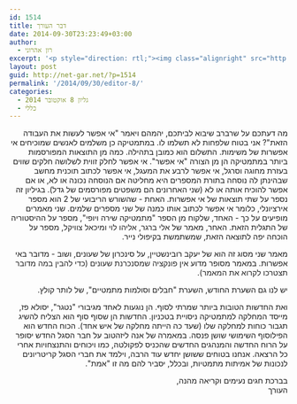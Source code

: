 ```yaml
---
id: 1514
title: דבר העורך
date: 2014-09-30T23:23:49+03:00
author:
  - רון אהרוני
excerpt: '<p style="direction: rtl;"><img class="alignright" src="http://net-gar.net/wp-content/uploads/2014/01/orech.jpg" alt="רון אהרוני,הפקולטה למתמטיקה, הטכניון" width="81" height="81" />מה דעתכם על שרברב שיבוא לביתכם, יהמהם ויאמר "אי אפשר לעשות את העבודה הזאת"? אני בטוח שלפחות לא תשלמו לו. בגיליון זה נספר על שתי תוצאות של אי אפשרות.  על סינכרון של שעונים, על סולמות וחבלים, נחזור למעבדה של ד"ר פז וכן נדבר קצת על מוזיקה. בברכת חגים נעימים וקריאה מהנה.</p>'
layout: post
guid: http://net-gar.net/?p=1514
permalink: '/2014/09/30/editor-8/'
categories:
  - גליון 8 אוקטובר 2014
  - כללי
---
```

<p style="direction: rtl;">
  מה דעתכם על שרברב שיבוא לביתכם, יהמהם ויאמר "אי אפשר לעשות את העבודה הזאת"? אני בטוח שלפחות לא תשלמו לו. במתמטיקה כן משלמים לאנשים שמוכיחים אי אפשרות של משימות. התשלום הוא כמובן בתהילה. כמה מן התוצאות המפורסמות ביותר במתמטיקה הן מן הצורה "אי אפשר". אי אפשר לחלק זווית לשלושה חלקים שווים בעזרת מחוגה וסרגל, אי אפשר לרבע את המעגל, אי אפשר לכתוב תוכנית מחשב שבהינתן לה נוסחה בתורת המספרים היא מחליטה אם הנוסחה נכונה או לא, או אם אפשר להוכיח אותה או לא (שני האחרונים הם משפטים מפורסמים של גדל). בגיליון זה נספר על שתי תוצאות של אי אפשרות. האחת - שהשורש הריבועי של 2 הוא מספר אירציונלי, כלומר אי אפשר לכתוב אותו כמנה של שני מספרים שלמים. שני מאמרים מופיעים על כך - האחד, שלקוח מן הספר "מתמטיקה שירה ויופי", מספר על ההיסטוריה של התגלית הזאת. האחר, מאמר של <span style="color: #222222;">אלי ברגר, אליהו לוי ומיכאל צוויקל</span>, מספר על הוכחה יפה לתוצאה הזאת, שמשתמשת בקיפולי נייר.
</p>

<p style="direction: rtl;">
  מאמר שני מסוג זה הוא של יעקב רובינשטיין, על סינכרון של שעונים, ושוב - מדובר באי אפשרות. במאמר מסופר מדוע אין <span style="color: #222222;">פונקציה שמסנכרנת שעונים (כדי להבין במה מדובר תצטרכו לקרוא את המאמר)</span>.
</p>

<p style="direction: rtl;">
  יש לנו גם השערת החודש, השערת "חבלים וסולמות מתמטיים", של לותר קולץ.
</p>

<p style="direction: rtl;">
  ואת החדשות הטובות ביותר שמרתי לסוף. הן נוגעות לאחד מגיבורי "נטגר", יסולא פז, מייסד המחלקה למתמטיקה ניסויית בטכניון. החדשות הן שסוף סוף הוא הצליח להשיג תגבור כוחות למחלקה שלו (שעד כה הייתה מחלקה של איש אחד). הכוח החדש הוא הפילוסוף השימושי שושן פנסה. במאמרה של אנה ליזהטוב על חבר הסגל החדש יסופר על הרוח החדשה והמנהגים החדשים שהכניס לפקולטה, כמו ויכוחים והתנצחויות אחרי כל הרצאה. אנחנו בטוחים ששושן יחדש עוד הרבה, וילמד את חברי הסגל קריטריונים לנכונות של אמיתות מתמטיות, ובכלל, יסביר להם מה זו "אמת".
</p>

<p style="direction: rtl;">
  בברכת חגים נעימים וקריאה מהנה,<br /> העורך
</p>